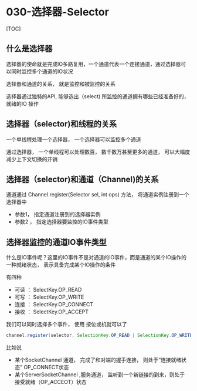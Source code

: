# 030-选择器-Selector

[TOC]

## 什么是选择器

选择器的使命就是完成IO多路复用，一个通道代表一个连接通道，通过选择器可以同时监控多个通道的IO状况

选择器和通道的关系， 就是监控和被监控的关系

选择器通过独特的API, 能够选出（select) 所监控的通道拥有哪些已经准备好的， 就绪的IO 操作

## 选择器（selector)和线程的关系

一个单线程处理一个选择器， 一个选择器可以监控多个通道

通过选择器， 一个单线程可以处理数百， 数千数万甚至更多的通道， 可以大幅度减少上下文切换的开销

## 选择器（selector)和通道（Channel)的关系

通道通过 Channel.register(Selector sel, int ops) 方法， 将通道实例注册到一个选择器中

- 参数1， 指定通道注册到的选择器实例
- 参数2 ， 指定选择器要监控的IO事件类型

## 选择器监控的通道IO事件类型

什么是IO事件呢？这里的IO事件不是对通道的IO事件，而是通道的某个IO操作的一种就绪状态， 表示具备完成某个IO操作的条件

有四种

- 可读 ： SelectKey.OP_READ
- 可写 ： SelectKey.OP_WRITE
- 连接 ： SelectKey.OP_CONNECT
- 接收 ： SelectKey.OP_ACCEPT

我们可以同时选择多个事件， 使用 按位或机就可以了

```java
channel.register(selector, SelectionKey.OP_READ | SelectionKey.OP_WRITE);
```

比如说

- 某个SocketChannel 通道， 完成了和对端的握手连接， 则处于“连接就绪状态” OP_CONNECT状态
- 某个ServerSocketChannel ,服务通道， 监听到一个新链接的到来，则处于 接受就绪（OP_ACCEOT）状态

